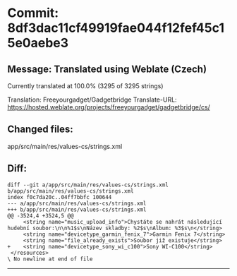 # Commit: 8df3dac11cf49919fae044f12fef45c15e0aebe3
## Message: Translated using Weblate (Czech)

Currently translated at 100.0% (3295 of 3295 strings)

Translation: Freeyourgadget/Gadgetbridge
Translate-URL: https://hosted.weblate.org/projects/freeyourgadget/gadgetbridge/cs/
## Changed files:
app/src/main/res/values-cs/strings.xml

## Diff:
```
diff --git a/app/src/main/res/values-cs/strings.xml b/app/src/main/res/values-cs/strings.xml
index f0c7da20c..04ff7bbfc 100644
--- a/app/src/main/res/values-cs/strings.xml
+++ b/app/src/main/res/values-cs/strings.xml
@@ -3524,4 +3524,5 @@
     <string name="music_upload_info">Chystáte se nahrát následující hudební soubor:\n\n%1$s\nNázev skladby: %2$s\nAlbum: %3$s\n</string>
     <string name="devicetype_garmin_fenix_7">Garmin Fenix 7</string>
     <string name="file_already_exists">Soubor již existuje</string>
+    <string name="devicetype_sony_wi_c100">Sony WI-C100</string>
 </resources>
\ No newline at end of file
```
-----------------------------------

